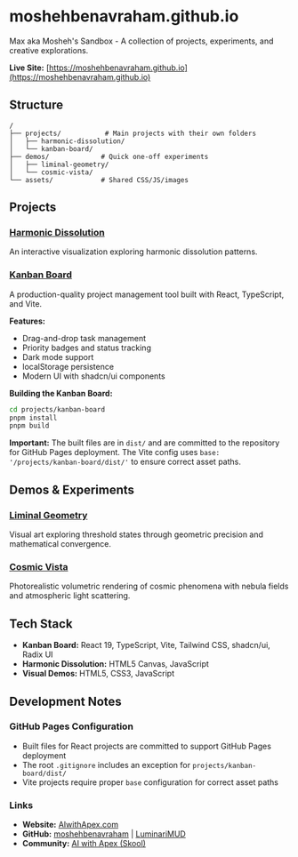 # moshehbenavraham.github.io

Max aka Mosheh's Sandbox - A collection of projects, experiments, and creative explorations.

**Live Site:** [https://moshehbenavraham.github.io](https://moshehbenavraham.github.io)

## Structure

```
/
├── projects/           # Main projects with their own folders
│   ├── harmonic-dissolution/
│   └── kanban-board/
├── demos/             # Quick one-off experiments
│   ├── liminal-geometry/
│   └── cosmic-vista/
└── assets/            # Shared CSS/JS/images
```

## Projects

### [Harmonic Dissolution](https://moshehbenavraham.github.io/projects/harmonic-dissolution/)
An interactive visualization exploring harmonic dissolution patterns.

### [Kanban Board](https://moshehbenavraham.github.io/projects/kanban-board/dist/)
A production-quality project management tool built with React, TypeScript, and Vite.

**Features:**
- Drag-and-drop task management
- Priority badges and status tracking
- Dark mode support
- localStorage persistence
- Modern UI with shadcn/ui components

**Building the Kanban Board:**
```bash
cd projects/kanban-board
pnpm install
pnpm build
```

**Important:** The built files are in `dist/` and are committed to the repository for GitHub Pages deployment. The Vite config uses `base: '/projects/kanban-board/dist/'` to ensure correct asset paths.

## Demos & Experiments

### [Liminal Geometry](https://moshehbenavraham.github.io/demos/liminal-geometry/)
Visual art exploring threshold states through geometric precision and mathematical convergence.

### [Cosmic Vista](https://moshehbenavraham.github.io/demos/cosmic-vista/)
Photorealistic volumetric rendering of cosmic phenomena with nebula fields and atmospheric light scattering.

## Tech Stack

- **Kanban Board:** React 19, TypeScript, Vite, Tailwind CSS, shadcn/ui, Radix UI
- **Harmonic Dissolution:** HTML5 Canvas, JavaScript
- **Visual Demos:** HTML5, CSS3, JavaScript

## Development Notes

### GitHub Pages Configuration
- Built files for React projects are committed to support GitHub Pages deployment
- The root `.gitignore` includes an exception for `projects/kanban-board/dist/`
- Vite projects require proper `base` configuration for correct asset paths

### Links
- **Website:** [AIwithApex.com](https://AIwithApex.com)
- **GitHub:** [moshehbenavraham](https://github.com/moshehbenavraham) | [LuminariMUD](https://github.com/LuminariMUD)
- **Community:** [AI with Apex (Skool)](https://www.skool.com/ai-with-apex/about)
